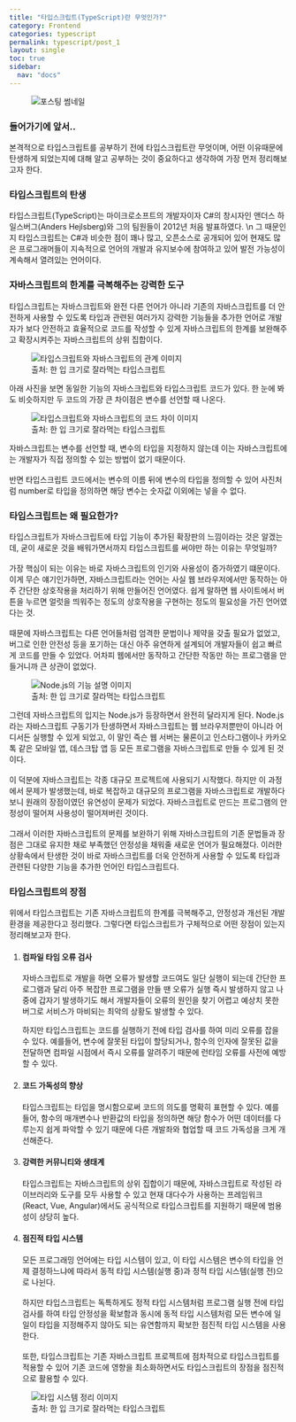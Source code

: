 ```yaml
---
title: "타입스크립트(TypeScript)란 무엇인가?"
category: Frontend
categories: typescript
permalink: typescript/post_1
layout: single
toc: true
sidebar:
  nav: "docs"
---
```


<figure class="imageWrap">
  <img src="https://i.imgur.com/MkTcD86.png" alt="포스팅 썸네일">
</figure>

<section class="section" markdown="1">

### 들어가기에 앞서..

본격적으로 타입스크립트를 공부하기 전에 타입스크립트란 무엇이며, 어떤 이유때문에 탄생하게 되었는지에 대해 알고 공부하는 것이 중요하다고 생각하여 가장 먼저 정리해보고자 한다.

</section>

<section class="section" markdown="1">

### 타입스크립트의 탄생

타입스크립트(TypeScript)는 마이크로소프트의 개발자이자 C#의 창시자인 앤더스 하일스버그(Anders Hejlsberg)와 그의 팀원들이 2012년 처음 발표하였다.
\n
그 때문인지 타입스크립트는 C#과 비슷한 점이 꽤나 많고, 오픈소스로 공개되어 있어 현재도 많은 프로그래머들이 지속적으로 언어의 개발과 유지보수에 참여하고 있어 발전 가능성이 계속해서 열려있는 언어이다.

</section>

<section class="section" markdown="1">

### 자바스크립트의 한계를 극복해주는 강력한 도구

타입스크립트는 자바스크립트와 완전 다른 언어가 아니라 기존의 자바스크립트를 더 안전하게 사용할 수 있도록 타입과 관련된 여러가지 강력한 기능들을 추가한 언어로 개발자가 보다 안전하고 효율적으로 코드를 작성할 수 있게 자바스크립트의 한계를 보완해주고 확장시켜주는 자바스크립트의 상위 집합이다.

<figure class="imageWrap">
  <img src="https://i.imgur.com/crjyFWJ.png" alt="타입스크립트와 자바스크립트의 관계 이미지">
  <figcaption class="imageCaption">출처: 한 입 크기로 잘라먹는 타입스크립트</figcaption>
</figure>

아래 사진을 보면 동일한 기능의 자바스크립트와 타입스크립트 코드가 있다. 한 눈에 봐도 비슷하지만 두 코드의 가장 큰 차이점은 변수를 선언할 때 나온다.

<figure class="imageWrap">
  <img src="https://i.imgur.com/W7r2WAK.png" alt="타입스크립트와 자바스크립트의 코드 차이 이미지">
  <figcaption class="imageCaption">출처: 한 입 크기로 잘라먹는 타입스크립트</figcaption>
</figure>

자바스크립트는 변수를 선언할 때, 변수의 타입을 지정하지 않는데 이는 자바스크립트에는 개발자가 직접 정의할 수 있는 방법이 없기 때문이다.
<br><br>
반면 타입스크립트 코드에서는 변수의 이름 뒤에 변수의 타입을 정의할 수 있어 사진처럼 number로 타입을 정의하면 해당 변수는 숫자값 이외에는 넣을 수 없다.

</section>

<section class="section" markdown="1">

### 타입스크립트는 왜 필요한가?

  타입스크립트가 자바스크립트에 타입 기능이 추가된 확장판의 느낌이라는 것은 알겠는데, 굳이 새로운 것을 배워가면서까지 타입스크립트를 써야만 하는 이유는 무엇일까?
<br><br>
  가장 핵심이 되는 이유는 바로 자바스크립트의 인기와 사용성이 증가하였기 떄문이다. 이게 무슨 얘기인가하면, 자바스크립트라는 언어는 사실 웹 브라우저에서만 동작하는 아주 간단한 상호작용을 처리하기 위해 만들어진 언어였다. 쉽게 말하면 웹 사이트에서 버튼을 누르면 얼럿을 띄워주는 정도의 상호작용을 구현하는 정도의 필요성을 가진 언어였다는 것.
<br><br>
  때문에 자바스크립트는 다른 언어들처럼 엄격한 문법이나 제약을 갖출 필요가 없었고, 버그로 인한 안전성 등을 포기하는 대신 아주 유연하게 설계되어 개발자들이 쉽고 빠르게 코드를 만들 수 있었다. 어차피 웹에서만 동작하고 간단한 작동만 하는 프로그램을 만들거니까 큰 상관이 없었다.

<figure class="imageWrap">
  <img src="https://i.imgur.com/GhS9yNP.png" alt="Node.js의 기능 설명 이미지">
  <figcaption class="imageCaption">출처: 한 입 크기로 잘라먹는 타입스크립트</figcaption>
</figure>

  그런데 자바스크립트의 입지는 Node.js가 등장하면서 완전히 달라지게 된다. Node.js라는 자바스크립트 구동기가 탄생하면서 자바스크립트는 웹 브라우저뿐만이 아니라 어디서든 실행할 수 있게 되었고, 이 말인 즉슨 웹 서버는 물론이고 인스타그램이나 카카오톡 같은 모바일 앱, 데스크탑 앱 등 모든 프로그램을 자바스크립트로 만들 수 있게 된 것이다.
<br><br>
  이 덕분에 자바스크립트는 각종 대규모 프로젝트에 사용되기 시작했다. 하지만 이 과정에서 문제가 발생했는데, 바로 복잡하고 대규모의 프로그램을 자바스크립트로 개발하다보니 원래의 장점이였던 유연성이 문제가 되었다. 자바스크립트로 만드는 프로그램의 안정성이 떨어져 사용성이 떨어져버린 것이다.
<br><br>
  그래서 이러한 자바스크립트의 문제를 보완하기 위해 자바스크립트의 기존 문법들과 장점은 그대로 유지한 채로 부족했던 안정성을 채워줄 새로운 언어가 필요해졌다. 이러한 상황속에서 탄생한 것이 바로 자바스크립트를 더욱 안전하게 사용할 수 있도록 타입과 관련된 다양한 기능을 추가한 언어인 타입스크립트다.

</section>

<section class="section" markdown="1">

### 타입스크립트의 장점

위에서 타입스크립트는 기존 자바스크립트의 한계를 극복해주고, 안정성과 개선된 개발환경을 제공한다고 정리했다. 그렇다면 타입스크립트가 구체적으로 어떤 장점이 있는지 정리해보고자 한다.

1. #### 컴파일 타임 오류 검사  

   자바스크립트로 개발을 하면 오류가 발생할 코드여도 일단 실행이 되는데 간단한 프로그램과 달리 아주 복잡한 프로그램을 만들 땐 오류가 실행 즉시 발생하지 않고 나중에 갑자기 발생하기도 해서 개발자들이 오류의 원인을 찾기 어렵고 예상치 못한 버그로 서비스가 마비되는 최악의 상황도 발생할 수 있다.
   
   하지만 타입스크립트는 코드를 실행하기 전에 타입 검사를 하여 미리 오류를 잡을 수 있다. 예를들어, 변수에 잘못된 타입이 할당되거나, 함수의 인자에 잘못된 값을 전달하면 컴파일 시점에서 즉시 오류를 알려주기 때문에 런타임 오류를 사전에 예방할 수 있다.

2. #### 코드 가독성의 향상  

   타입스크립트는 타입을 명시함으로써 코드의 의도를 명확히 표현할 수 있다. 예를 들어, 함수의 매개변수나 반환값의 타입을 정의하면 해당 함수가 어떤 데이터를 다루는지 쉽게 파악할 수 있기 때문에 다른 개발좌와 협업할 때 코드 가독성을 크게 개선해준다.

3. #### 강력한 커뮤니티와 생태계  

   타입스크립트는 자바스크립트의 상위 집합이기 때문에, 자바스크립트로 작성된 라이브러리와 도구를 모두 사용할 수 있고 현재 대다수가 사용하는 프레임워크(React, Vue, Angular)에서도 공식적으로 타입스크립트를 지원하기 때문에 범용성이 상당히 높다.

4. #### 점진적 타입 시스템  

   모든 프로그래밍 언어에는 타입 시스템이 있고, 이 타입 시스템은 변수의 타입을 언제 결정하느냐에 따라서 동적 타입 시스템(실행 중)과 정적 타입 시스템(실행 전)으로 나뉜다.
   <br><br>
   하지만 타입스크립트는 독특하게도 정적 타입 시스템처럼 프로그램 실행 전에 타입 검사를 하여 타입 안정성을 확보함과 동시에 동적 타입 시스템처럼 모든 변수에 일일이 타입을 지정해주지 않아도 되는 유연함까지 확보한 점진적 타입 시스템을 사용한다.
   <br><br>
   또한, 타입스크립트는 기존 자바스크립트 프로젝트에 점차적으로 타입스크립트를 적용할 수 있어 기존 코드에 영향을 최소화하면서도 타입스크립트의 장점을 점진적으로 활용할 수 있다.

<figure class="imageWrap">
  <img src="https://i.imgur.com/n1b3iOk.png" alt="타입 시스템 정리 이미지">
  <figcaption class="imageCaption">출처: 한 입 크기로 잘라먹는 타입스크립트</figcaption>
</figure>

</section>